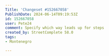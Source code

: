 ```yaml
---
Title: 'Changeset #152667058'
PublishDate: 2024-06-14T09:19:53Z
id: 152667058
user: Pete24
comment: Specify which way leads up for steps
created_by: StreetComplete 58.0
tags:
- Montenegro

---
```

